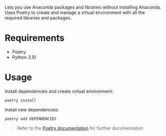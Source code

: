 Lets you use Anaconda packages and libraries without installing Anaconda. 
Uses Poetry to create and manage a virtual environment with all the required libraries and packages. 

# Requirements
- Poetry 
- Python 3.10

# Usage
Install dependencies and create virtual environment:
```
poetry install
```

Install new dependencies: 
```
poetry add DEPENDENCIES
```

> Refer to the [Poetry documentation](https://python-poetry.org/) for further documentation